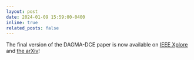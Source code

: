 ```yaml
---
layout: post
date: 2024-01-09 15:59:00-0400
inline: true
related_posts: false
---
```

The final version of the DAGMA-DCE paper is now available on [IEEE Xplore](https://ieeexplore.ieee.org/document/10384714) and [the arXiv](https://arxiv.org/abs/2401.02930)!